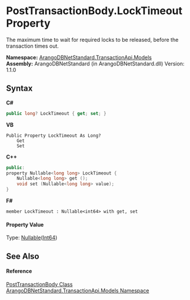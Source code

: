 # PostTransactionBody.LockTimeout Property 
 

The maximum time to wait for required locks to be released, before the transaction times out.

**Namespace:**&nbsp;<a href="11a5cf74-6bc1-28c9-ea61-87f0e62011a0">ArangoDBNetStandard.TransactionApi.Models</a><br />**Assembly:**&nbsp;ArangoDBNetStandard (in ArangoDBNetStandard.dll) Version: 1.1.0

## Syntax

**C#**<br />
``` C#
public long? LockTimeout { get; set; }
```

**VB**<br />
``` VB
Public Property LockTimeout As Long?
	Get
	Set
```

**C++**<br />
``` C++
public:
property Nullable<long long> LockTimeout {
	Nullable<long long> get ();
	void set (Nullable<long long> value);
}
```

**F#**<br />
``` F#
member LockTimeout : Nullable<int64> with get, set

```


#### Property Value
Type: <a href="https://docs.microsoft.com/dotnet/api/system.nullable-1" target="_blank" rel="noopener noreferrer">Nullable</a>(<a href="https://docs.microsoft.com/dotnet/api/system.int64" target="_blank" rel="noopener noreferrer">Int64</a>)

## See Also


#### Reference
<a href="9d8ed3cd-06ca-f476-3eb5-30532e4c9c0f">PostTransactionBody Class</a><br /><a href="11a5cf74-6bc1-28c9-ea61-87f0e62011a0">ArangoDBNetStandard.TransactionApi.Models Namespace</a><br />